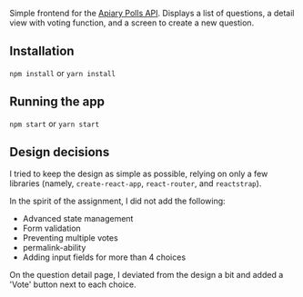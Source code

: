 Simple frontend for the [Apiary Polls
API](http://docs.pollsapi.apiary.io/). Displays a list of questions, a detail view with voting function, and a screen to create a new question.

## Installation

`npm install` or `yarn install`

## Running the app

`npm start` or `yarn start`

## Design decisions

I tried to keep the design as simple as possible, relying on only a few libraries (namely, `create-react-app`, `react-router`, and `reactstrap`).

In the spirit of the assignment, I did not add the following:

- Advanced state management
- Form validation
- Preventing multiple votes
- permalink-ability
- Adding input fields for more than 4 choices

On the question detail page, I deviated from the design a bit and added a 'Vote' button next to each choice.
